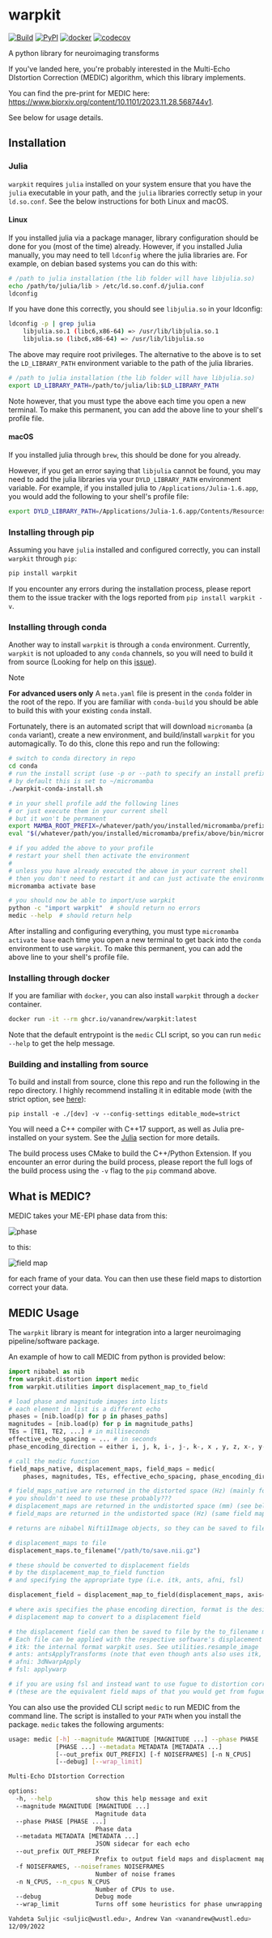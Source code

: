 # warpkit
[![Build](https://github.com/vanandrew/warpkit/actions/workflows/build.yml/badge.svg)](https://github.com/vanandrew/warpkit/actions)
[![PyPI](https://img.shields.io/pypi/v/warpkit)](https://pypi.org/project/warpkit/)
[![docker](https://ghcr-badge.egpl.dev/vanandrew/warpkit/latest_tag?trim=major&label=ghcr&nbsp;latest)](https://github.com/vanandrew/warpkit/pkgs/container/warpkit)
[![codecov](https://codecov.io/gh/vanandrew/warpkit/graph/badge.svg?token=S6ZZKOAF8V)](https://codecov.io/gh/vanandrew/warpkit)

A python library for neuroimaging transforms

If you've landed here, you're probably interested in the Multi-Echo DIstortion Correction (MEDIC) algorithm, which this
library implements.

You can find the pre-print for MEDIC here: https://www.biorxiv.org/content/10.1101/2023.11.28.568744v1.

See below for usage details.

## Installation

### Julia

`warpkit` requires `julia` installed on your system ensure that you have the `julia` executable in your path, and
the `julia` libraries correctly setup in your `ld.so.conf`. See the below instructions for both Linux and macOS.

#### Linux

If you installed julia via a package manager, library configuration should be done for you (most of the time) already.
However, if you installed Julia manually, you may need to tell `ldconfig` where the julia libraries are. For example,
on debian based systems you can do this with:

```bash
# /path to julia installation (the lib folder will have libjulia.so)
echo /path/to/julia/lib > /etc/ld.so.conf.d/julia.conf
ldconfig
```

If you have done this correctly, you should see `libjulia.so` in your ldconfig:

```bash
ldconfig -p | grep julia                                                                                        
	libjulia.so.1 (libc6,x86-64) => /usr/lib/libjulia.so.1
	libjulia.so (libc6,x86-64) => /usr/lib/libjulia.so
```

The above may require root privileges. The alternative to the above is to set the `LD_LIBRARY_PATH` environment
variable to the path of the julia libraries.

```bash
# /path to julia installation (the lib folder will have libjulia.so)
export LD_LIBRARY_PATH=/path/to/julia/lib:$LD_LIBRARY_PATH
```

Note however, that you must type the above each time you open a new terminal. To make this permanent, you can add the
above line to your shell's profile file.

#### macOS

If you installed julia through `brew`, this should be done for you already.

However, if you get an error saying that `libjulia` cannot be found, you may need to add the julia libraries via your
`DYLD_LIBRARY_PATH` environment variable. For example, if you installed julia to `/Applications/Julia-1.6.app`, you
would add the following to your shell's profile file:

```bash
export DYLD_LIBRARY_PATH=/Applications/Julia-1.6.app/Contents/Resources/julia/lib:$DYLD_LIBRARY_PATH
```

### Installing through pip

Assuming you have `julia` installed and configured correctly, you can install `warpkit` through `pip`:

```bash
pip install warpkit
```

If you encounter any errors during the installation process, please report them to the issue tracker with the logs
reported from `pip install warpkit -v`.

### Installing through conda

Another way to install `warpkit` is through a `conda` environment. Currently, `warpkit` is not uploaded to any
`conda` channels, so you will need to build it from source (Looking for help on this
[issue](https://github.com/vanandrew/warpkit/issues/6)).

> [!NOTE]
> **For advanced users only**
> A `meta.yaml` file is present in the `conda` folder in the root of the repo. If you are familiar with `conda-build`
> you should be able to build this with your existing `conda` install.

Fortunately, there is an automated script that will download `micromamba` (a `conda` variant), create a new
environment, and build/install `warpkit` for you automagically. To do this, clone this repo and run the following:

```bash
# switch to conda directory in repo
cd conda
# run the install script (use -p or --path to specify an install prefix)
# by default this is set to ~/micromamba
./warpkit-conda-install.sh

# in your shell profile add the following lines
# or just execute them in your current shell
# but it won't be permanent
export MAMBA_ROOT_PREFIX=/whatever/path/you/installed/micromamba/prefix/above
eval "$(/whatever/path/you/installed/micromamba/prefix/above/bin/micromamba shell hook -s posix)"

# if you added the above to your profile
# restart your shell then activate the environment
#
# unless you have already executed the above in your current shell
# then you don't need to restart it and can just activate the environment
micromamba activate base

# you should now be able to import/use warpkit
python -c "import warpkit"  # should return no errors
medic --help  # should return help
```

After installing and configuring everything, you must type `micromamba activate base` each time you open a new terminal
to get back into the `conda` environment to use `warpkit`. To make this permanent, you can add the above line to your
shell's profile file.

### Installing through docker

If you are familiar with `docker`, you can also install `warpkit` through a `docker` container.

```bash
docker run -it --rm ghcr.io/vanandrew/warpkit:latest
```

Note that the default entrypoint is the `medic` CLI script, so you can run `medic --help` to get the help message.

### Building and installing from source

To build and install from source, clone this repo and run the following in the repo directory.
I highly recommend installing it in editable mode (with the strict option, see
[here](https://setuptools.pypa.io/en/latest/userguide/development_mode.html#strict-editable-installs)):

```
pip install -e ./[dev] -v --config-settings editable_mode=strict
```
You will need a C++ compiler with C++17 support, as well as Julia pre-installed on your system. See the [Julia](#julia)
section for more details.

The build process uses CMake to build the C++/Python Extension. If you encounter an error during the build process,
please report the full logs of the build process using the `-v` flag to the `pip` command above. 

## What is MEDIC?

MEDIC takes your ME-EPI phase data from this:

![phase](notes/phase.png)

to this:

![field map](notes/fmap.png)

for each frame of your data. You can then use these field maps to distortion correct your data.

## MEDIC Usage
The `warpkit` library is meant for integration into a larger neuroimaging pipeline/software package.

An example of how to call MEDIC from python is provided below:
```python
import nibabel as nib
from warpkit.distortion import medic
from warpkit.utilities import displacement_map_to_field

# load phase and magnitude images into lists
# each element in list is a different echo
phases = [nib.load(p) for p in phases_paths]
magnitudes = [nib.load(p) for p in magnitude_paths]
TEs = [TE1, TE2, ...] # in milliseconds
effective_echo_spacing = ... # in seconds
phase_encoding_direction = either i, j, k, i-, j-, k-, x , y, z, x-, y-, z- 

# call the medic function
field_maps_native, displacement_maps, field_maps = medic(
    phases, magnitudes, TEs, effective_echo_spacing, phase_encoding_direction)

# field_maps_native are returned in the distorted space (Hz) (mainly for reference/debugging purposes)
# you shouldn't need to use these probably???
# displacement_maps are returned in the undistorted space (mm) (see below for usage)
# field_maps are returned in the undistorted space (Hz) (same field map output as topup/fugue, but framewise)

# returns are nibabel Nifti1Image objects, so they can be saved to file by:

# displacement_maps to file
displacement_maps.to_filename("/path/to/save.nii.gz")

# these should be converted to displacement fields
# by the displacement_map_to_field function
# and specifying the appropriate type (i.e. itk, ants, afni, fsl)

displacement_field = displacement_map_to_field(displacement_maps, axis="y", format="itk", frame=0)

# where axis specifies the phase encoding direction, format is the desired output format, and frame is the index of
# displacement map to convert to a displacement field

# the displacement field can then be saved to file by the to_filename method
# Each file can be applied with the respective software's displacement field application tool:
# itk: the internal format warpkit uses. See utilities.resample_image
# ants: antsApplyTransforms (note that even though ants also uses itk, warpkit's itk warp format is NOT equivalent)
# afni: 3dNwarpApply
# fsl: applywarp

# if you are using fsl and instead want to use fugue to distortion correction, you can use the field_maps outputs
# (these are the equivalent field maps of that you would get from fugue, but with multiple frames)
```

You can also use the provided CLI script `medic` to run MEDIC from the command line. The script is installed to your
`PATH` when you install the package. `medic` takes the following arguments:

```bash
usage: medic [-h] --magnitude MAGNITUDE [MAGNITUDE ...] --phase PHASE
             [PHASE ...] --metadata METADATA [METADATA ...]
             [--out_prefix OUT_PREFIX] [-f NOISEFRAMES] [-n N_CPUS]
             [--debug] [--wrap_limit]

Multi-Echo DIstortion Correction

options:
  -h, --help            show this help message and exit
  --magnitude MAGNITUDE [MAGNITUDE ...]
                        Magnitude data
  --phase PHASE [PHASE ...]
                        Phase data
  --metadata METADATA [METADATA ...]
                        JSON sidecar for each echo
  --out_prefix OUT_PREFIX
                        Prefix to output field maps and displacment maps.
  -f NOISEFRAMES, --noiseframes NOISEFRAMES
                        Number of noise frames
  -n N_CPUS, --n_cpus N_CPUS
                        Number of CPUs to use.
  --debug               Debug mode
  --wrap_limit          Turns off some heuristics for phase unwrapping

Vahdeta Suljic <suljic@wustl.edu>, Andrew Van <vanandrew@wustl.edu>
12/09/2022
```
